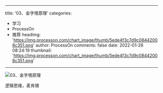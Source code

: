 
---
title: '03、金字塔原理'
categories: 
 - 学习
 - ProcessOn
 - 推荐
headimg: 'https://img.processon.com/chart_image/thumb/5ede4f3c7d9c08442008c351.png'
author: ProcessOn
comments: false
date: 2022-01-26 08:24:19
thumbnail: 'https://img.processon.com/chart_image/thumb/5ede4f3c7d9c08442008c351.png'
---

<div>   
<img class="thumb" alt="03、金字塔原理" src="https://img.processon.com/chart_image/thumb/5ede4f3c7d9c08442008c351.png" referrerpolicy="no-referrer">
<p>逻辑思维，麦肯锡</p>  
</div>
            